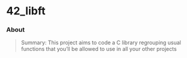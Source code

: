 # 42_libft
### About
<blockquote>Summary: This project aims to code a C library regrouping usual functions that you’ll
be allowed to use in all your other projects</blockquote>
